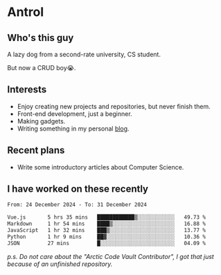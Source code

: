 # Antrol

## Who's this guy

A lazy dog from a second-rate university, CS student.

But now a CRUD boy😭.

## Interests

* Enjoy creating new projects and repositories, but never finish them.
* Front-end development, just a beginner.
* Making gadgets.
* Writing something in my personal [blog](https://blog.antrol.xyz/).

## Recent plans

* Write some introductory articles about Computer Science.

<!--
* Try to develop a website for [Anime4KCPP](https://github.com/TianZerL/Anime4KCPP).
* Develop a Markdown renderer which user can customize its css, of course it is GUI-based.~~(If I could finish  it before getting bored)~~
* Work with my [teammates](https://github.com/SWJTU-Lazy-Dogs).
* Find something interests me, as a hobby after finishing my ~~boring~~ homework.
-->

## I have worked on these recently

<!--START_SECTION:waka-->

```txt
From: 24 December 2024 - To: 31 December 2024

Vue.js       5 hrs 35 mins   ████████████▒░░░░░░░░░░░░   49.73 %
Markdown     1 hr 54 mins    ████▒░░░░░░░░░░░░░░░░░░░░   16.88 %
JavaScript   1 hr 32 mins    ███▒░░░░░░░░░░░░░░░░░░░░░   13.77 %
Python       1 hr 9 mins     ██▓░░░░░░░░░░░░░░░░░░░░░░   10.36 %
JSON         27 mins         █░░░░░░░░░░░░░░░░░░░░░░░░   04.09 %
```

<!--END_SECTION:waka-->

*p.s.  Do not care about the "Arctic Code Vault Contributor", I got that just because of an unfinished repository.*

<!--
**qzmlgfj/qzmlgfj** is a ✨ _special_ ✨ repository because its `README.md` (this file) appears on your GitHub profile.

Here are some ideas to get you started:

- 🔭 I’m currently working on ...
- 🌱 I’m currently learning ...
- 👯 I’m looking to collaborate on ...
- 🤔 I’m looking for help with ...
- 💬 Ask me about ...
- 📫 How to reach me: ...
- 😄 Pronouns: ...
- ⚡ Fun fact: ...
-->
